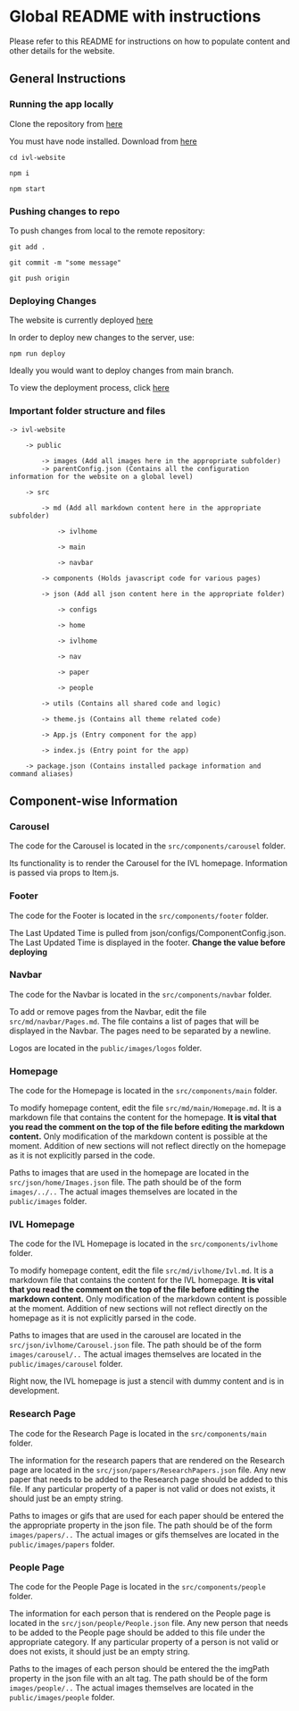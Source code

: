 # Global README with instructions

Please refer to this README for instructions on how to populate content and other details for the website.

## General Instructions

### Running the app locally

Clone the repository from [here](https://github.com/brown-ivl/brown-ivl-website.git)

You must have node installed. Download from [here](https://nodejs.org/en/download/)

`cd ivl-website`

`npm i`

`npm start`

### Pushing changes to repo

To push changes from local to the remote repository:

`git add .`

`git commit -m "some message"`

`git push origin`

### Deploying Changes

The website is currently deployed [here](https://brown-ivl.github.io/brown-ivl-website/#)

In order to deploy new changes to the server, use:

`npm run deploy`

Ideally you would want to deploy changes from main branch.

To view the deployment process, click [here](https://github.com/brown-ivl/brown-ivl-website/settings/pages)

### Important folder structure and files

    -> ivl-website  

        -> public  

            -> images (Add all images here in the appropriate subfolder)  
            -> parentConfig.json (Contains all the configuration information for the website on a global level)  

        -> src  

            -> md (Add all markdown content here in the appropriate subfolder)  

                -> ivlhome

                -> main  

                -> navbar  

            -> components (Holds javascript code for various pages)  

            -> json (Add all json content here in the appropriate folder)  

                -> configs  

                -> home  

                -> ivlhome  

                -> nav  

                -> paper  

                -> people  

            -> utils (Contains all shared code and logic)  

            -> theme.js (Contains all theme related code)  

            -> App.js (Entry component for the app)  

            -> index.js (Entry point for the app)  

        -> package.json (Contains installed package information and command aliases)  

## Component-wise Information

### Carousel

The code for the Carousel is located in the `src/components/carousel` folder.

Its functionality is to render the Carousel for the IVL homepage. Information is passed via props to Item.js.

### Footer

The code for the Footer is located in the `src/components/footer` folder.

The Last Updated Time is pulled from json/configs/ComponentConfig.json. The Last Updated Time is displayed in the footer. **Change the value before deploying**

### Navbar

The code for the Navbar is located in the `src/components/navbar` folder.

To add or remove pages from the Navbar, edit the file `src/md/navbar/Pages.md`. The file contains a list of pages that will be displayed in the Navbar. The pages need to be separated by a newline.

Logos are located in the `public/images/logos` folder.

### Homepage

The code for the Homepage is located in the `src/components/main` folder.

To modify homepage content, edit the file `src/md/main/Homepage.md`. It is a markdown file that contains the content for the homepage. **It is vital that you read the comment on the top of the file before editing the markdown content.** Only modification of the markdown content is possible at the moment. Addition of new sections will not reflect directly on the homepage as it is not explicitly parsed in the code.

Paths to images that are used in the homepage are located in the `src/json/home/Images.json` file. The path should be of the form `images/../..` The actual images themselves are located in the `public/images` folder.

### IVL Homepage

The code for the IVL Homepage is located in the `src/components/ivlhome` folder.

To modify homepage content, edit the file `src/md/ivlhome/Ivl.md`. It is a markdown file that contains the content for the IVL homepage. **It is vital that you read the comment on the top of the file before editing the markdown content.** Only modification of the markdown content is possible at the moment. Addition of new sections will not reflect directly on the homepage as it is not explicitly parsed in the code.

Paths to images that are used in the carousel are located in the `src/json/ivlhome/Carousel.json` file. The path should be of the form `images/carousel/..` The actual images themselves are located in the `public/images/carousel` folder.

Right now, the IVL homepage is just a stencil with dummy content and is in development.

### Research Page

The code for the Research Page is located in the `src/components/main` folder.

The information for the research papers that are rendered on the Research page are located in the `src/json/papers/ResearchPapers.json` file. Any new paper that needs to be added to the Research page should be added to this file. If any particular property of a paper is not valid or does not exists, it should just be an empty string.

Paths to images or gifs that are used for each paper should be entered the the appropriate property in the json file. The path should be of the form `images/papers/..` The actual images or gifs themselves are located in the `public/images/papers` folder.

### People Page

The code for the People Page is located in the `src/components/people` folder.

The information for each person that is rendered on the People page is located in the `src/json/people/People.json` file. Any new person that needs to be added to the People page should be added to this file under the appropriate category. If any particular property of a person is not valid or does not exists, it should just be an empty string.

Paths to the images of each person should be entered the the imgPath property in the json file with an alt tag. The path should be of the form `images/people/..` The actual images themselves are located in the `public/images/people` folder.
